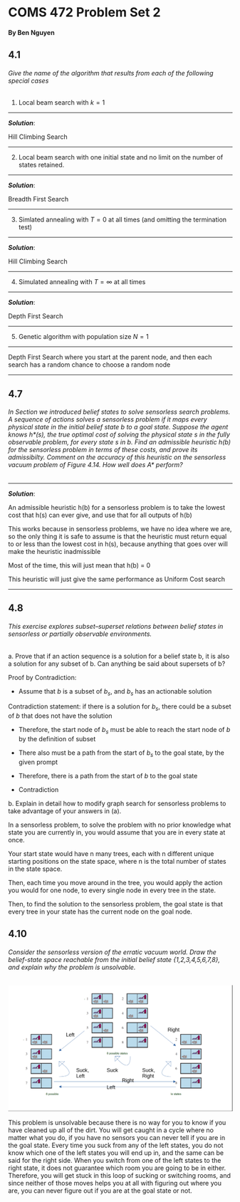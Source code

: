 # COMS 472 Problem Set 2

#### By Ben Nguyen

## 4.1

###### Give the name of the algorithm that results from each of the following special cases

1. Local beam search with $k = 1$

---

___Solution___:

Hill Climbing Search

---

2. Local beam search with one initial state and no limit on the number of states retained.

---

___Solution___:

Breadth First Search

---

3. Simlated annealing with $T = 0$ at all times (and omitting the termination test)

---

___Solution___:

Hill Climbing Search

---

4. Simulated annealing with $T = \infty$ at all times

---

___Solution___:

Depth First Search

---

5. Genetic algorithm with population size $N = 1$

---

Depth First Search where you start at the parent node, and then each search has a random chance to choose a random node

---

## 4.7

###### In Section  we introduced belief states to solve sensorless search problems. A sequence of actions solves a sensorless problem if it maps every physical state in the initial belief state b to a goal state. Suppose the agent knows h$\ast$(s), the true optimal cost of solving the physical state s in the fully observable problem, for every state s in b. Find an admissible heuristic h(b) for the sensorless problem in terms of these costs, and prove its admissibilty. Comment on the accuracy of this heuristic on the sensorless vacuum problem of Figure 4.14. How well does A$\ast$ perform?

---

___Solution___:

An admissible heuristic h(b) for a sensorless problem is to take the lowest cost that h(s) can ever give, and use that for all outputs of h(b)

This works because in sensorless problems, we have no idea where we are, so the only thing it is safe to assume is that the heuristic must return equal to or less than the lowest cost in h(s), because anything that goes over will make the heuristic inadmissible

Most of the time, this will just mean that h(b) = 0

This heuristic will just give the same performance as Uniform Cost search

---

## 4.8

###### This exercise explores subset–superset relations between belief states in sensorless or partially observable environments.

a. Prove that if an action sequence is a solution for a belief state b, it is also a solution for any subset of b. Can anything be said about supersets of b?


Proof by Contradiction:

- Assume that $b$ is a subset of $b_s$, and $b_s$ has an actionable solution

Contradiction statement: if there is a solution for $b_s$, there could be a subset of $b$ that does not have the solution

- Therefore, the start node of $b_s$ must be able to reach the start node of $b$ by the definition of subset

- There also must be a path from the start of $b_s$ to the goal state, by the given prompt

- Therefore, there is a path from the start of $b$ to the goal state

- Contradiction

<!-- - $Assume$ $A$ $is$ $a$ $subset$ $of$ $B$ -->

<!-- - $=>$ $if$ $B$ $has$ $an$ $actionable$ $sequence$ $that$ $is$ $a$ $solution$ $to$ $it$, $then$ $A$ $must$ $have$ $that$ $solution$ $as$ $well$. -->

<!-- - $Let$ $A$ $=$ $b,$ $B$ $=$ $q$ -->

<!-- - $=>$ $b$ $is$ $a$ $subset$ $of$ $q$ -->

<!-- - $=>$ $if$ $q$ $has$ $an$ $actionable$ $sequence$ $that$ $is$ $a$ $solution$ $to$ $it$, $then$ $b$ $must$ $have$ $that$ $solution$ $as$ $well$. -->

<!-- - $q$ $is$ $a$ $superset$ $of$ $b$ -->

<!-- - $Therefore,$ $if$ $supersets$ $of$ $b$ $have$ $an$ $actionable$ $sequence$ $of$ $moves,$ $then$ $b$ $must$ $also$ $have$ $a$ $solution$ -->

b. Explain in detail how to modify graph search for sensorless problems to take advantage of your answers in (a).

In a sensorless problem, to solve the problem with no prior knowledge what state you are currently in, you would assume that you are in every state at once.

Your start state would have n many trees, each with n different unique starting positions on the state space, where n is the total number of states in the state space.

Then, each time you move around in the tree, you would apply the action you would for one node, to every single node in every tree in the state.

Then, to find the solution to the sensorless problem, the goal state is that every tree in your state has the current node on the goal node.

## 4.10

###### Consider the sensorless version of the erratic vacuum world. Draw the belief-state space reachable from the initial belief state {1,2,3,4,5,6,7,8}, and explain why the problem is unsolvable.

![](../pic/vacuumstate.png)

  This problem is unsolvable because there is no way for you to know if you have cleaned up all of the dirt. You will get caught in a cycle where no matter what you do, if you have no sensors you can never tell if you are in the goal state. Every time you suck from any of the left states, you do not know which one of the left states you will end up in, and the same can be said for the right side. When you switch from one of the left states to the right state, it does not guarantee which room you are going to be in either. Therefore, you will get stuck in this loop of sucking or switching rooms, and since neither of those moves helps you at all with figuring out where you are, you can never figure out if you are at the goal state or not.
